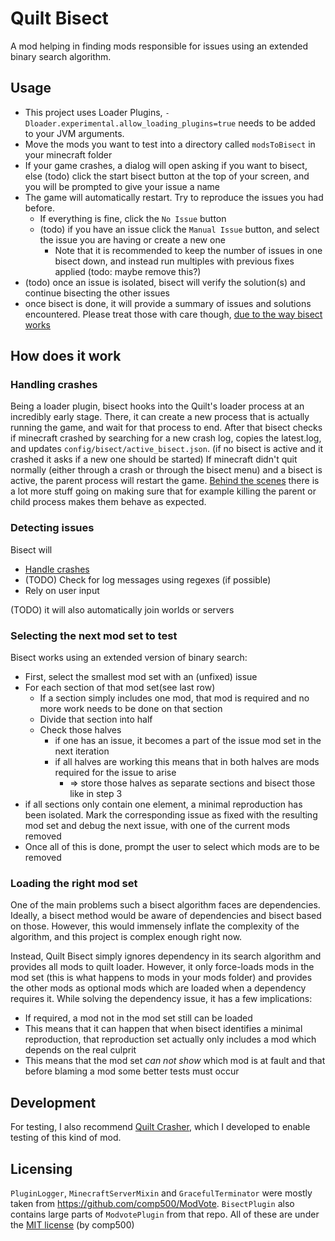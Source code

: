 # Quilt Bisect

A mod helping in finding mods responsible for issues using an extended binary search algorithm.

## Usage

- This project uses Loader Plugins, `-Dloader.experimental.allow_loading_plugins=true` needs to be added to your JVM arguments.
- Move the mods you want to test into a directory called `modsToBisect` in your minecraft folder
- If your game crashes, a dialog will open asking if you want to bisect, else (todo) click the start bisect button at the top of your screen, and you will be prompted to give your issue a name
- The game will automatically restart. Try to reproduce the issues you had before.
  - If everything is fine, click the `No Issue` button
  - (todo) if you have an issue click the `Manual Issue` button, and select the issue you are having or create a new one
    - Note that it is recommended to keep the number of issues in one bisect down, and instead run multiples with previous fixes applied (todo: maybe remove this?)
- (todo) once an issue is isolated, bisect will verify the solution(s) and continue bisecting the other issues
- once bisect is done, it will provide a summary of issues and solutions encountered. Please treat those with care though, [due to the way bisect works](#loading-the-right-mod-set)

## How does it work
### Handling crashes
Being a loader plugin, bisect hooks into the Quilt's loader process at an incredibly early stage.
There, it can create a new process that is actually running the game, and wait for that process to end.
After that bisect checks if minecraft crashed by searching for a new crash log, copies the latest.log, and updates `config/bisect/active_bisect.json`.
(if no bisect is active and it crashed it asks if a new one should be started)
If minecraft didn't quit normally (either through a crash or through the bisect menu) and a bisect is active, the parent process will restart the game.
[Behind the scenes](src/main/java/io/github/anonymous123_code/quilt_bisect/plugin/BisectPluginProcessManager.java) there is a lot more stuff going on making sure that for example killing the parent or child process makes them  behave as expected.

### Detecting issues
Bisect will
- [Handle crashes](#handling-crashes)
- (TODO) Check for log messages using regexes (if possible)
- Rely on user input

(TODO) it will also automatically join worlds or servers

### Selecting the next mod set to test
Bisect works using an extended version of binary search:
- First, select the smallest mod set with an (unfixed) issue
- For each section of that mod set(see last row)
  - If a section simply includes one mod, that mod is required and no more work needs to be done on that section
  - Divide that section into half
  - Check those halves
    - if one has an issue, it becomes a part of the issue mod set in the next iteration
    - if all halves are working this means that in both halves are mods required for the issue to arise
      - => store those halves as separate sections and bisect those like in step 3
- if all sections only contain one element, a minimal reproduction has been isolated. Mark the corresponding issue as fixed with the resulting mod set and debug the next issue, with one of the current mods removed
- Once all of this is done, prompt the user to select which mods are to be removed

### Loading the right mod set
One of the main problems such a bisect algorithm faces are dependencies.
Ideally, a bisect method would be aware of dependencies and bisect based on those.
However, this would immensely inflate the complexity of the algorithm, and this project is complex enough right now.

Instead, Quilt Bisect simply ignores dependency in its search algorithm and provides all mods to quilt loader.
However, it only force-loads mods in the mod set (this is what happens to mods in your mods folder) and provides the other mods as optional mods which are loaded when a dependency requires it.
While solving the dependency issue, it has a few implications:
- If required, a mod not in the mod set still can be loaded
- This means that it can happen that when bisect identifies a minimal reproduction, that reproduction set actually only includes a mod which depends on the real culprit
- This means that the mod set *can not show* which mod is at fault and that before blaming a mod some better tests must occur

## Development

For testing, I also recommend [Quilt Crasher](https://github.com/anonymous123-code/quilt-crasher), which I developed to enable testing of this kind of mod.

## Licensing

`PluginLogger`, `MinecraftServerMixin` and `GracefulTerminator` were mostly taken from https://github.com/comp500/ModVote.
`BisectPlugin` also contains large parts of `ModvotePlugin` from that repo.
All of these are under the [MIT license](Modvote-License) (by comp500)
